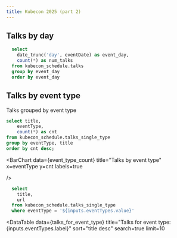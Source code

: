 ```yaml
---
title: Kubecon 2025 (part 2)
---
```



## Talks by day

```sql talks_by_day
  select 
    date_trunc('day', eventDate) as event_day,
    count(*) as num_talks
  from kubecon_schedule.talks
  group by event_day
  order by event_day
```

<BarChart
    data={talks_by_day}
    title="Talks by Day"
    x=event_day
    y=num_talks
/>


<!-- <Dropdown 
  data={talks_by_day} 
  name="event_day" 
  value="num_talks"
/> -->




## Talks by event type
Talks grouped by event type


```sql event_type_count
select title,
    eventType,
    count(*) as cnt
from kubecon_schedule.talks_single_type
group by eventType, title
order by cnt desc;
```


<BarChart
    data={event_type_count}
    title="Talks by event type"
    x=eventType
    y=cnt
    labels=true
    
/>


<Dropdown 
  data={event_type_count} 
  title="Choose an event type"
  name="eventTypes" 
  value="eventType"
/>

```sql talks_for_event_type
  select 
    title,
    url
  from kubecon_schedule.talks_single_type
  where eventType = '${inputs.eventTypes.value}'
```

<DataTable
    data={talks_for_event_type}
    title="Talks for event type: {inputs.eventTypes.label}"
    sort="title desc"
    search=true
    limit=10
>
  <Column id="url" contentType="link" linkField="url" linkLabel=title />
</DataTable>